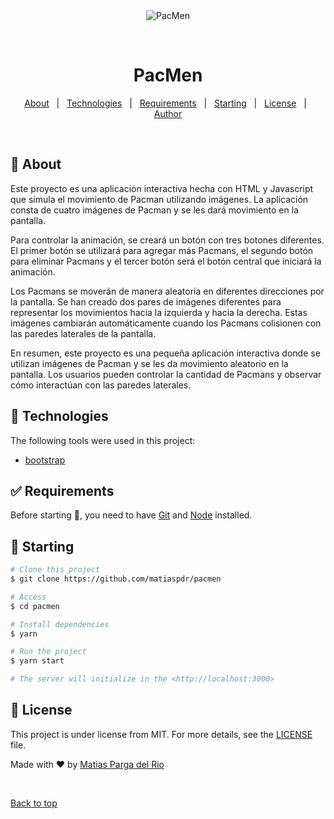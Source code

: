 <div align="center" id="top"> 
  <img src="./.github/app.gif" alt="PacMen" />

  &#xa0;

  <!-- <a href="https://pacmen.netlify.app">Demo</a> -->
</div>

<h1 align="center">PacMen</h1>


<!-- Status -->

<!-- <h4 align="center"> 
	🚧  PacMen 🚀 Under construction...  🚧
</h4> 

<hr> -->

<p align="center">
  <a href="#dart-about">About</a> &#xa0; | &#xa0; 
  <a href="#rocket-technologies">Technologies</a> &#xa0; | &#xa0;
  <a href="#white_check_mark-requirements">Requirements</a> &#xa0; | &#xa0;
  <a href="#checkered_flag-starting">Starting</a> &#xa0; | &#xa0;
  <a href="#memo-license">License</a> &#xa0; | &#xa0;
  <a href="https://github.com/{{YOUR_GITHUB_USERNAME}}" target="_blank">Author</a>
</p>

<br>

## :dart: About ##


Este proyecto es una aplicación interactiva hecha con HTML y Javascript que simula el movimiento de Pacman utilizando imágenes. La aplicación consta de cuatro imágenes de Pacman y se les dará movimiento en la pantalla.

Para controlar la animación, se creará un botón con tres botones diferentes. El primer botón se utilizará para agregar más Pacmans, el segundo botón para eliminar Pacmans y el tercer botón será el botón central que iniciará la animación.

Los Pacmans se moverán de manera aleatoria en diferentes direcciones por la pantalla. Se han creado dos pares de imágenes diferentes para representar los movimientos hacia la izquierda y hacia la derecha. Estas imágenes cambiarán automáticamente cuando los Pacmans colisionen con las paredes laterales de la pantalla.

En resumen, este proyecto es una pequeña aplicación interactiva donde se utilizan imágenes de Pacman y se les da movimiento aleatorio en la pantalla. Los usuarios pueden controlar la cantidad de Pacmans y observar cómo interactúan con las paredes laterales.


## :rocket: Technologies ##

The following tools were used in this project:

- [bootstrap](https://getbootstrap.com/)


## :white_check_mark: Requirements ##

Before starting :checkered_flag:, you need to have [Git](https://git-scm.com) and [Node](https://nodejs.org/en/) installed.

## :checkered_flag: Starting ##

```bash
# Clone this project
$ git clone https://github.com/matiaspdr/pacmen

# Access
$ cd pacmen

# Install dependencies
$ yarn

# Run the project
$ yarn start

# The server will initialize in the <http://localhost:3000>
```

## :memo: License ##

This project is under license from MIT. For more details, see the [LICENSE](LICENSE.md) file.


Made with :heart: by <a href="https://github.com/matiaspdr" target="_blank">Matias Parga del Rio</a>

&#xa0;

<a href="#top">Back to top</a>
